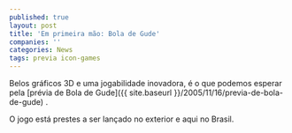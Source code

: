 ```yaml
---
published: true
layout: post
title: 'Em primeira mão: Bola de Gude'
companies: ''
categories: News
tags: previa icon-games
---
```

Belos gráficos 3D e uma jogabilidade inovadora, é o que podemos esperar pela [prévia de Bola de Gude]({{ site.baseurl }}/2005/11/16/previa-de-bola-de-gude)
.

O jogo está prestes a ser lançado no exterior e aqui no Brasil.